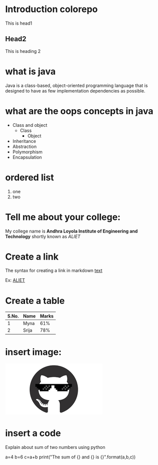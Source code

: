 # Introduction colorepo
This is head1

## Head2
This is heading 2

# what is java
Java is a class-based, object-oriented programming language that is designed to have as few implementation dependencies as possible.

# what are the oops concepts in java
* Class and object
  * Class
    * Object
* Inheritance
* Abstraction
* Polymorphism
* Encapsulation

# ordered list
1. one
2. two

# Tell me about your college:
My college name is **Andhra Loyola Institute of Engineering and Technology** shortly known as *ALIET*

# Create a link
The syntax for creating a link in markdown [text](url)

Ex: [ALIET](https://www.aliet.ac.in/)

# Create a table
S.No. | Name | Marks
------|------|------
1 | Myna | 61%
2 | Srija | 78%

# insert image:
![alt myimg](images.png)


# insert a code
Explain about sum of two numbers using python

 a=4
 b=6
 c=a+b
 print("The sum of {} and {} is {}".format(a,b,c))
